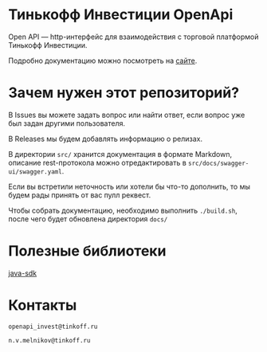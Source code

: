 # Тинькофф Инвестиции OpenApi

Open API — http-интерфейс для взаимодействия с торговой платформой Тинькофф Инвестиции.

Подробно документацию можно посмотреть на [сайте](https://tinkoffcreditsystems.github.io/invest-openapi/).

# Зачем нужен этот репозиторий?

В Issues вы можете задать вопрос или найти ответ, если вопрос уже был задан другими пользователя.

В Releases мы будем добавлять информацию о релизах.

В директории `src/` хранится документация в формате Markdown, описание rest-протокола можно отредактировать в `src/docs/swagger-ui/swagger.yaml`.

Если вы встретили неточность или хотели бы что-то дополнить, то мы будем рады принять от вас пулл реквест.

Чтобы собрать документацию, необходимо выполнить `./build.sh`, после чего будет обновлена директория `docs/`


# Полезные библиотеки

[java-sdk](https://github.com/TinkoffCreditSystems/invest-openapi-java-sdk)

# Контакты

`openapi_invest@tinkoff.ru`

`n.v.melnikov@tinkoff.ru`